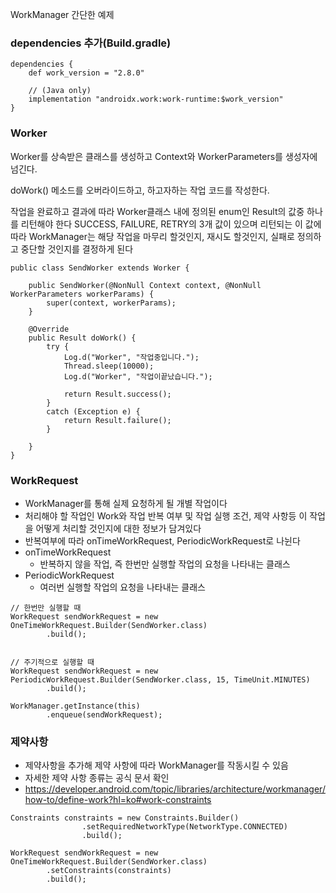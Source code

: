 WorkManager 간단한 예제

### dependencies 추가(Build.gradle)
```
dependencies {
    def work_version = "2.8.0"

    // (Java only)
    implementation "androidx.work:work-runtime:$work_version"
}
```

### Worker
Worker를 상속받은 클래스를 생성하고 Context와 WorkerParameters를 생성자에 넘긴다.

doWork() 메소드를 오버라이드하고, 하고자하는 작업 코드를 작성한다.

작업을 완료하고 결과에 따라 Worker클래스 내에 정의된 enum인 Result의 값중 하나를 리턴해야 한다
SUCCESS, FAILURE, RETRY의 3개 값이 있으며 리턴되는 이 값에 따라 WorkManager는 해당 작업을 마무리 할것인지, 재시도 할것인지, 실패로 정의하고 중단할 것인지를 결정하게 된다

```
public class SendWorker extends Worker {

    public SendWorker(@NonNull Context context, @NonNull WorkerParameters workerParams) {
        super(context, workerParams);
    }

    @Override
    public Result doWork() {
        try {
            Log.d("Worker", "작업중입니다.");
            Thread.sleep(10000);
            Log.d("Worker", "작업이끝났습니다.");
    
            return Result.success();
        }
        catch (Exception e) {
            return Result.failure();
        }
    
    }
}
```

### WorkRequest
- WorkManager를 통해 실제 요청하게 될 개별 작업이다
- 처리해야 할 작업인 Work와 작업 반복 여부 및 작업 실행 조건, 제약 사항등 이 작업을 어떻게 처리할 것인지에 대한 정보가 담겨있다
- 반복여부에 따라 onTimeWorkRequest, PeriodicWorkRequest로 나뉜다
- onTimeWorkRequest
  - 반복하지 않을 작업, 즉 한번만 실행할 작업의 요청을 나타내는 클래스
- PeriodicWorkRequest
  - 여러번 실행할 작업의 요청을 나타내는 클래스
 

```
// 한번만 실행할 때
WorkRequest sendWorkRequest = new OneTimeWorkRequest.Builder(SendWorker.class)
        .build();


// 주기적으로 실행할 때
WorkRequest sendWorkRequest = new PeriodicWorkRequest.Builder(SendWorker.class, 15, TimeUnit.MINUTES)
        .build();

WorkManager.getInstance(this)
        .enqueue(sendWorkRequest);
```

### 제약사항
- 제약사항을 추가해 제약 사항에 따라 WorkManager를 작동시킬 수 있음
- 자세한 제약 사항 종류는 공식 문서 확인
- https://developer.android.com/topic/libraries/architecture/workmanager/how-to/define-work?hl=ko#work-constraints
```
Constraints constraints = new Constraints.Builder()
                .setRequiredNetworkType(NetworkType.CONNECTED)
                .build();

WorkRequest sendWorkRequest = new OneTimeWorkRequest.Builder(SendWorker.class)
        .setConstraints(constraints)
        .build();
```

